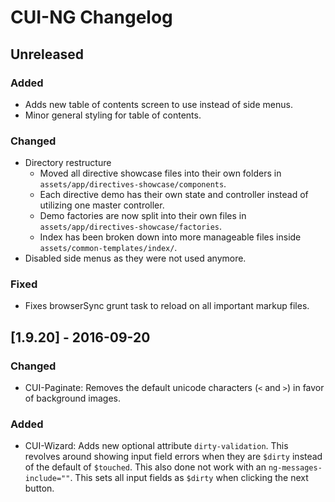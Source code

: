 # CUI-NG Changelog

## Unreleased

### Added
* Adds new table of contents screen to use instead of side menus.
* Minor general styling for table of contents.

### Changed
* Directory restructure
    * Moved all directive showcase files into their own folders in `assets/app/directives-showcase/components`.
    * Each directive demo has their own state and controller instead of utilizing one master controller.
    * Demo factories are now split into their own files in `assets/app/directives-showcase/factories`.
    * Index has been broken down into more manageable files inside `assets/common-templates/index/`.
* Disabled side menus as they were not used anymore.

### Fixed
* Fixes browserSync grunt task to reload on all important markup files.


## [1.9.20] - 2016-09-20

### Changed
* CUI-Paginate: Removes the default unicode characters (`<` and `>`) in favor of background images.

### Added
* CUI-Wizard: Adds new optional attribute `dirty-validation`. This revolves around showing input field errors when they are `$dirty` instead
of the default of `$touched`. This also done not work with an `ng-messages-include=""`. This sets all input fields as `$dirty` when clicking the next button.
